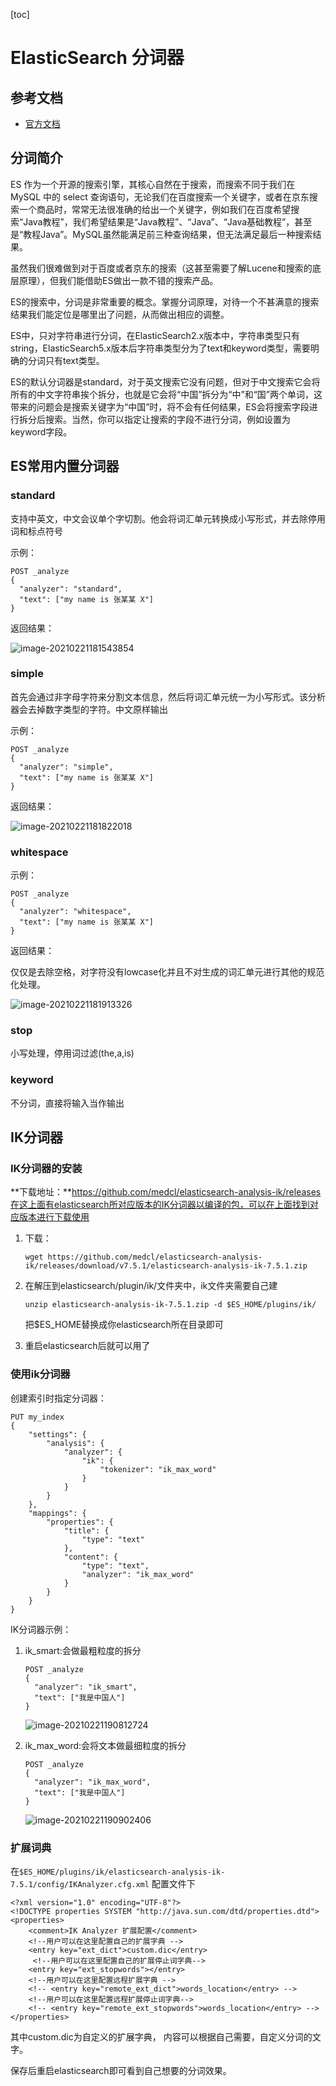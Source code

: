 [toc]



# ElasticSearch 分词器

## 参考文档

- [官方文档](https://www.elastic.co/guide/en/elasticsearch/reference/7.4/analysis.html)



## 分词简介

ES 作为一个开源的搜索引擎，其核心自然在于搜索，而搜索不同于我们在 MySQL 中的 select 查询语句，无论我们在百度搜索一个关键字，或者在京东搜索一个商品时，常常无法很准确的给出一个关键字，例如我们在百度希望搜索“Java教程”，我们希望结果是“Java教程”、“Java”、“Java基础教程”，甚至是“教程Java”。MySQL虽然能满足前三种查询结果，但无法满足最后一种搜索结果。

虽然我们很难做到对于百度或者京东的搜索（这甚至需要了解Lucene和搜索的底层原理），但我们能借助ES做出一款不错的搜索产品。

ES的搜索中，分词是非常重要的概念。掌握分词原理，对待一个不甚满意的搜索结果我们能定位是哪里出了问题，从而做出相应的调整。

ES中，只对字符串进行分词，在ElasticSearch2.x版本中，字符串类型只有string，ElasticSearch5.x版本后字符串类型分为了text和keyword类型，需要明确的分词只有text类型。

ES的默认分词器是standard，对于英文搜索它没有问题，但对于中文搜索它会将所有的中文字符串挨个拆分，也就是它会将“中国”拆分为“中”和“国”两个单词，这带来的问题会是搜索关键字为“中国”时，将不会有任何结果，ES会将搜索字段进行拆分后搜索。当然，你可以指定让搜索的字段不进行分词，例如设置为keyword字段。



## ES常用内置分词器

### standard

支持中英文，中文会议单个字切割。他会将词汇单元转换成小写形式，并去除停用词和标点符号

示例：

```
POST _analyze
{
  "analyzer": "standard",
  "text": ["my name is 张某某 X"]
}
```

返回结果：

![image-20210221181543854](https://homan-blog.oss-cn-beijing.aliyuncs.com/study-demo/elastic-search-demo/image-20210221181543854.png)



### simple

首先会通过非字母字符来分割文本信息，然后将词汇单元统一为小写形式。该分析器会去掉数字类型的字符。中文原样输出



示例：

```
POST _analyze
{
  "analyzer": "simple",
  "text": ["my name is 张某某 X"]
}
```

返回结果：

![image-20210221181822018](https://homan-blog.oss-cn-beijing.aliyuncs.com/study-demo/elastic-search-demo/image-20210221181822018.png)



### whitespace 



示例：

```
POST _analyze
{
  "analyzer": "whitespace",
  "text": ["my name is 张某某 X"]
}
```

返回结果：

仅仅是去除空格，对字符没有lowcase化并且不对生成的词汇单元进行其他的规范化处理。

![image-20210221181913326](https://homan-blog.oss-cn-beijing.aliyuncs.com/study-demo/elastic-search-demo/image-20210221181913326.png)



### stop

小写处理，停用词过滤(the,a,is)



### keyword 

不分词，直接将输入当作输出



## IK分词器

### IK分词器的安装

**下载地址：**https://github.com/medcl/elasticsearch-analysis-ik/releases在这上面有elasticsearch所对应版本的IK分词器以编译的包，可以在上面找到对应版本进行下载使用

1. 下载：

   ```
   wget https://github.com/medcl/elasticsearch-analysis-ik/releases/download/v7.5.1/elasticsearch-analysis-ik-7.5.1.zip
   ```

   

2. 在解压到elasticsearch/plugin/ik/文件夹中，ik文件夹需要自己建

   ```
   unzip elasticsearch-analysis-ik-7.5.1.zip -d $ES_HOME/plugins/ik/
   ```

   把$ES_HOME替换成你elasticsearch所在目录即可

3. 重启elasticsearch后就可以用了



### 使用ik分词器

创建索引时指定分词器：

```
PUT my_index
{
    "settings": {
        "analysis": {
            "analyzer": {
                "ik": {
                    "tokenizer": "ik_max_word"
                }
            }
        }
    },
    "mappings": {
        "properties": {
            "title": {
                "type": "text"
            },
            "content": {
                "type": "text",
                "analyzer": "ik_max_word"
            }
        }
    }
}
```

IK分词器示例：

1. ik_smart:会做最粗粒度的拆分

   ```
   POST _analyze
   {
     "analyzer": "ik_smart",
     "text": ["我是中国人"]
   }
   ```

   ![image-20210221190812724](C:\Users\hmliang\AppData\Roaming\Typora\typora-user-images\image-20210221190812724.png)

2. ik_max_word:会将文本做最细粒度的拆分

   ```
   POST _analyze
   {
     "analyzer": "ik_max_word",
     "text": ["我是中国人"]
   }
   ```

   ![image-20210221190902406](C:\Users\hmliang\AppData\Roaming\Typora\typora-user-images\image-20210221190902406.png)



### 扩展词典

在`$ES_HOME/plugins/ik/elasticsearch-analysis-ik-7.5.1/config/IKAnalyzer.cfg.xml` 配置文件下

```
<?xml version="1.0" encoding="UTF-8"?>
<!DOCTYPE properties SYSTEM "http://java.sun.com/dtd/properties.dtd">
<properties>
	<comment>IK Analyzer 扩展配置</comment>
	<!--用户可以在这里配置自己的扩展字典 -->
	<entry key="ext_dict">custom.dic</entry>
	 <!--用户可以在这里配置自己的扩展停止词字典-->
	<entry key="ext_stopwords"></entry>
	<!--用户可以在这里配置远程扩展字典 -->
	<!-- <entry key="remote_ext_dict">words_location</entry> -->
	<!--用户可以在这里配置远程扩展停止词字典-->
	<!-- <entry key="remote_ext_stopwords">words_location</entry> -->
</properties>
```

其中custom.dic为自定义的扩展字典， 内容可以根据自己需要，自定义分词的文字。

保存后重启elasticsearch即可看到自己想要的分词效果。



